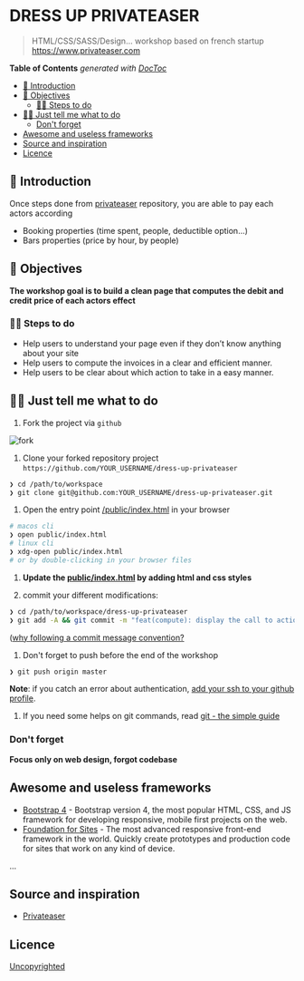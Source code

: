 # DRESS UP PRIVATEASER

> HTML/CSS/SASS/Design... workshop based on french startup https://www.privateaser.com

<!-- START doctoc generated TOC please keep comment here to allow auto update -->
<!-- DON'T EDIT THIS SECTION, INSTEAD RE-RUN doctoc TO UPDATE -->
**Table of Contents**  *generated with [DocToc](https://github.com/thlorenz/doctoc)*

- [🐣 Introduction](#-introduction)
- [🎯 Objectives](#-objectives)
  - [🏃‍♀️ Steps to do](#%E2%80%8D-steps-to-do)
- [👩‍💻 Just tell me what to do](#%E2%80%8D-just-tell-me-what-to-do)
  - [Don't forget](#dont-forget)
- [Awesome and useless frameworks](#awesome-and-useless-frameworks)
- [Source and inspiration](#source-and-inspiration)
- [Licence](#licence)

<!-- END doctoc generated TOC please keep comment here to allow auto update -->

## 🐣 Introduction

Once steps done from [privateaser](https://github.com/92bondstreet/privateaser) repository, you are able to pay each actors according

* Booking properties (time spent, people, deductible option...)
* Bars properties (price by hour, by people)

## 🎯 Objectives

**The workshop goal is to build a clean page that computes the debit and credit price of each actors effect**

### 🏃‍♀️ Steps to do

* Help users to understand your page even if they don’t know anything about your site
* Help users to compute the invoices in a clear and efficient manner.
* Help users to be clear about which action to take in a easy manner.

## 👩‍💻 Just tell me what to do

1. Fork the project via `github`

![fork](./fork.png)

1. Clone your forked repository project `https://github.com/YOUR_USERNAME/dress-up-privateaser`

```sh
❯ cd /path/to/workspace
❯ git clone git@github.com:YOUR_USERNAME/dress-up-privateaser.git
```

1. Open the entry point [/public/index.html](./public/index.html) in your browser

```sh
# macos cli
❯ open public/index.html
# linux cli
❯ xdg-open public/index.html
# or by double-clicking in your browser files
```

1. **Update the [public/index.html](./public/index.html) by adding html and css styles**

1. commit your different modifications:

```sh
❯ cd /path/to/workspace/dress-up-privateaser
❯ git add -A && git commit -m "feat(compute): display the call to action button"
```

([why following a commit message convention?](https://www.conventionalcommits.org)

1. Don't forget to push before the end of the workshop

```sh
❯ git push origin master
```

**Note**: if you catch an error about authentication, [add your ssh to your github profile](https://help.github.com/articles/connecting-to-github-with-ssh/).

1. If you need some helps on git commands, read [git - the simple guide](http://rogerdudler.github.io/git-guide/)

### Don't forget

**Focus only on web design, forgot codebase**

## Awesome and useless frameworks

* [Bootstrap 4](http://getbootstrap.com) - Bootstrap version 4, the most popular HTML, CSS, and JS framework for developing responsive, mobile first projects on the web.
* [Foundation for Sites](https://foundation.zurb.com) - The most advanced responsive front-end framework in the world. Quickly create prototypes and production code for sites that work on any kind of device.

...


## Source and inspiration

* [Privateaser](https://www.privateaser.com)

## Licence

[Uncopyrighted](http://zenhabits.net/uncopyright/)
